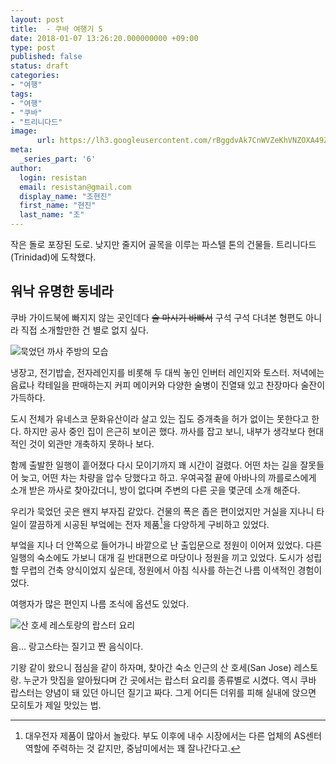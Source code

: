 ```yaml
---
layout: post
title:  - 쿠바 여행기 5
date: 2018-01-07 13:26:20.000000000 +09:00
type: post
published: false
status: draft
categories:
- "여행"
tags:
- "여행"
- "쿠바"
- "트리니다드"
image:
      url: https://lh3.googleusercontent.com/rBggdvAk7CnWVZeKhVNZOXA49ZR4aF3SfY8dGly5DFP1rtvVhYem3H6xug2c3mbVeqDKIyExF-CDJYaQ7tIX_6tQnW7HEboiXkTkZlSfQVnEVvmjAxKSCUStOXvTlGePg41gLvew9EvGZhfjNYwYn0oCbWnN0ThB3lhBCICk59WhzkKOw4U_4n5JYo_CZZL16KDzceowabDro9-2ZsFayNhvcjsbP0aPePt9nkp1FD7ciTgQU1afku6x7-vxop1-uY5FEyGn9rm5T9K0r1uYfD2n58GkbRK27puLb9_t5AvEIazJUwkFZThsCStpF2mBiakPtg4qDA_Z8lT1ATZC5EywaS8Asgz1yTM74bEjVvgxUtnDTPyrSSZUZxRzIElk93zvhPXvrQU8ToJZMMSNeqnzYrtf3AJc1skbj84ASijD1Va-51em-NRYKVm-FwcMRKmFjoUZKSVD9JmuNP4Re3lQncXV0Fk2xk1m_LJc5uPaixdd1pyn-BsQwAT7MQfigXCSVrhMgarFav0didDDFdrrz2D_0tDgKjCdQVWMcCc1NjqBjPDg62i6LUOX7m7COOj1epkxnBvf_7_mcHqXxneu77gaU0krgk7vZ5YN=w2245-h1344-no
meta:
  _series_part: '6'
author:
  login: resistan
  email: resistan@gmail.com
  display_name: "조현진"
  first_name: "현진"
  last_name: "조"
---
```


작은 돌로 포장된 도로. 낮지만 줄지어 골목을 이루는 파스텔 톤의 건물들. 트리니다드(Trinidad)에 도착했다.

## 워낙 유명한 동네라

쿠바 가이드북에 빠지지 않는 곳인데다 ~~술 마시기 바빠서~~ 구석 구석 다녀본 형편도 아니라 직접 소개할만한 건 별로 없지 싶다.

<div class="boxed alignLeft imageCaption">
  <img src="https://lh3.googleusercontent.com/w7qUA6htvW-p-qEtXkrFOoe-76--mLAP-kgt3ZsUsyku6A_0uoj19dC2AwNB2wbRGXXRL4g_SpD9PJZE33VrWwL_nbqbulakj9sZzeR_DWWdhYtfG9YdF_jD4bLoY97gGmPMCJ9ADmNRpvrdmM2VdCyQtO-imK0ohQzqPl-bwhsa96TTCAFIZ_9WH1cwM89akyGuUVvkRUUZSqyHjyWy9EPRBkPdwU1m3Y5XQpKLVPKh955C4wGF2FOrq0hfhVCx5PIeLcbhKPzeXcd1KtK0EeE8FqRtISWMk0k2_HHovWt4j2CuDdnY7KOY-ZU3Kj6rg8P8QyBtD3W50fhyPtth3GDYkYCm7BOQk9Z7Wvs2QrXl5SxFQp3XLmZxL6rxUZFmnnaJH3s-f0WEnnLLQw0-aMPnvRjG8b_vWC0LHJ-mSvJLYOQbh5T0qXFwuJw9IPdavX5f6zmH4Tvqni4Tc4baPJspDneQ736s4IEaYxFiF521JzdAVQozOAfUDcCdCpdIwRRNr3051A6Ns-D8T31QM0gQ-AffQ3GxE3qTjpwZFctC1VOftEwWnleVMlJo9wgcjOQI6xZeIfJcLiWdqza4m7Cw7Yf2ZsPgwIAhrZEc=w1512-h1037-no" alt="묵었던 까사 주방의 모습">
  <p>냉장고, 전기밥솥, 전자레인지를 비롯해 두 대씩 놓인 인버터 레인지와 토스터. 저녁에는 음료나 칵테일을 판매하는지 커피 메이커와 다양한 술병이 진열돼 있고 찬장마다 술잔이 가득하다.</p>
</div>

도시 전체가 유네스코 문화유산이라 살고 있는 집도 증개축을 허가 없이는 못한다고 한다. 하지만 공사 중인 집이 은근히 보이곤 했다. 까사를 잡고 보니, 내부가 생각보다 현대적인 것이 외관만 개축하지 못하나 보다.

함께 출발한 일행이 흩어졌다 다시 모이기까지 꽤 시간이 걸렸다. 어떤 차는 길을 잘못들어 늦고, 어떤 차는 차량을 압수 당했다고 하고. 우여곡절 끝에 아바나의 까를로스에게 소개 받은 까사로 찾아갔더니, 방이 없다며 주변의 다른 곳을 몇군데 소개 해준다.

우리가 묵었던 곳은 왠지 부자집 같았다. 건물의 폭은 좁은 편이었지만 거실을 지나니 타일이 깔끔하게 시공된 부엌에는 전자 제품[^1]을 다양하게 구비하고 있었다.

부엌을 지나 더 안쪽으로 들어가니 바깥으로 난 출입문으로 정원이 이어져 있었다. 다른 일행의 숙소에도 가보니 대개 길 반대편으로 마당이나 정원을 끼고 있었다. 도시가 성립할 무렵의 건축 양식이었지 싶은데, 정원에서 아침 식사를 하는건 나름 이색적인 경험이었다.

여행자가 많은 편인지 나름 조식에 옵션도 있었다. 

<div class="boxed alignLeft imageCaption">
  <img src="https://lh3.googleusercontent.com/B6V_vD8DWsEDXlJQuvA3okEtvcdASrkVuPVuSC1EANwQb_ACtIvSBPuFvwHjjzvujGnvnkTqvdBvVO3Q7qMDWhPJNdklERk6YKx6qZqzT_Mmehk2Cnf7BRKW6QDzvkLrL3m5ebEB9BvvQtjVVA49wdmtJShxpHuOYwQZs-DmRw-JS6qWmHyPoEWBC-7x3wXX7UdwMPV46vQcMICLHUmmOawwszwiFk4qDoLQCKv8KWU4ZTCyYFLZupe1RsUggmSaMW1EMDMGj19SXms58vDVnSOKKt1RxlfEb-bZpw6NOSdMyiR3P-Sb2znfsCtPcXxi6QHDrEqnA3bloyMU0WKNva6FtkGrx3GBfMhueT-zeBnqWh8bSeBrPvmqnV-IlkGYcrYaHxM42Oe31dunqw62m0G-2moeoc27WxayAU6pFFhr3RslnC1DDbVo43Iyrwj7RhkP8lsx3J0hceik3bF_pcR2xaCXtdp3jrtcVivK-RpASTIhvqkVr4AiBfJ29enuwFbeSP7dJl0JdnXmTAyazf4KMg3jjB5oa4r2CCOa2JV1BQGJaxc9JSzKL1oQ1vaR4-xC0ekdXMJarceIAGPVN3o69v-ECV9dImGGhfTS=w1583-h865-no" alt="산 호세 레스토랑의 랍스터 요리">
  <p>음... 랑고스타는 질기고 짠 음식이다.</p>
</div>

기왕 같이 왔으니 점심을 같이 하자며, 찾아간 숙소 인근의 산 호세(San Jose) 레스토랑. 누군가 맛집을 알아뒀다며 간 곳에서는 랍스터 요리를 종류별로 시켰다. 역시 쿠바 랍스터는 양념이 돼 있던 아니던 질기고 짜다. 그게 어디든 더위를 피해 실내에 앉으면 모히토가 제일 맛있는 법.



[^1]: 대우전자 제품이 많아서 놀랐다. 부도 이후에 내수 시장에서는 다른 업체의 AS센터 역할에 주력하는 것 같지만, 중남미에서는 꽤 잘나간다고.